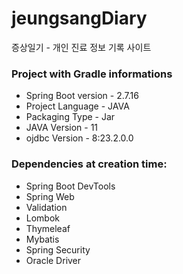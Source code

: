 # jeungsangDiary
증상일기 - 개인 진료 정보 기록 사이트

### Project with Gradle informations
* Spring Boot version - 2.7.16
* Project Language - JAVA
* Packaging Type - Jar
* JAVA Version - 11
* ojdbc Version - 8:23.2.0.0

### Dependencies at creation time:
* Spring Boot DevTools
* Spring Web
* Validation
* Lombok
* Thymeleaf
* Mybatis
* Spring Security
* Oracle Driver
